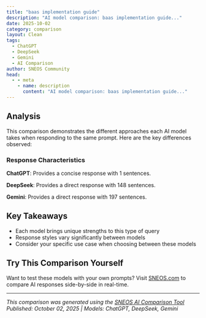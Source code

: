 ```yaml
---
title: "baas implementation guide"
description: "AI model comparison: baas implementation guide..."
date: 2025-10-02
category: comparison
layout: Clean
tags:
  - ChatGPT
  - DeepSeek
  - Gemini
  - AI Comparison
author: SNEOS Community
head:
  - - meta
    - name: description
      content: "AI model comparison: baas implementation guide..."
---
```


<ChatComparison
  title="baas implementation guide"
  prompt="baas implementation guide"
  :responses='{
    "ChatGPT": "Error calling OpenAI API.",
    "DeepSeek": "Of course. Here is a comprehensive BaaS (Backend-as-a-Service) implementation guide, structured to take you from concept to production.\n\nThis guide is divided into five key phases:\n\n1.  **Foundation \u0026 Planning:** What to do before you write a code.\n2.  **Provider Selection:** Choosing the right BaaS for your project.\n3.  **Core Implementation:** The key steps to integrate the BaaS.\n4.  **Security \u0026 Authentication:** The most critical implementation detail.\n5.  **Going to Production \u0026 Best Practices.**\n\n---\n\n### Phase 1: Foundation \u0026 Planning\n\nBefore selecting a BaaS or writing any code, you must define your project\u0027s requirements.\n\n#### 1.1. Define Your Core Needs\n*   **Data Model:** What are your main data objects? (e.g., \u0060User\u0060, \u0060Post\u0060, \u0060Product\u0060, \u0060Order\u0060). Sketch a simple schema.\n*   **User Management:** Do you need email/password, social logins (Google, Apple, Facebook), or both?\n*   **APIs \u0026 Features:**\n    *   **Database:** Simple CRUD vs. complex queries?\n    *   **File Storage:** Do you need to store user-uploaded images or files?\n    *   **Serverless Functions:** Do you need to run custom backend code for specific tasks (e.g., payment processing, data validation)?\n    *   **Real-time Features:** Do you need live updates (e.g., chat, live scores)?\n    *   **Push Notifications:** Do you need to send alerts to your users?\n*   **Scalability \u0026 Performance:** What are your expected user growth and traffic patterns?\n\n#### 1.2. Choose Your Tech Stack (Frontend/Mobile)\nThe BaaS will handle the backend, so you need to choose your client.\n*   **Web:** React, Vue, Angular, Svelte, or plain JavaScript.\n*   **Mobile:** Native (Swift/Kotlin), React Native, Flutter, Xamarin.\n*   **Desktop:** Electron, etc.\n\n**Output of this phase:** A clear document outlining your app\u0027s features, data model, and non-functional requirements.\n\n---\n\n### Phase 2: BaaS Provider Selection\n\nCompare providers based on your requirements from Phase 1.\n\n#### Popular BaaS Providers:\n\n| Provider | Key Strengths | Best For |\n| :--- | :--- | :--- |\n| **Firebase (Google)** | Extensive ecosystem, real-time database, excellent analytics, ML integration. | Startups, MVPs, real-time apps (chat, collaboration), mobile apps. |\n| **Supabase** | Open-source, PostgreSQL-based, offers a true SQL experience, great DX. | Developers wanting SQL power and open-source flexibility, replacing a REST API. |\n| **AWS Amplify** | Tight integration with AWS, powerful for complex enterprise needs. | Teams already in the AWS ecosystem, apps requiring deep AWS services. |\n| **MongoDB Realm** | Native sync with MongoDB Atlas, flexible data model. | Apps already using or planning to use MongoDB. |\n| **Back4App / Parse** | Open-source (Parse), good balance of features and ease of use. | Developers familiar with the original Parse platform. |\n\n#### Selection Criteria:\n*   **Pricing Model:** Pay-as-you-go vs. fixed tiers. Watch for egress/data transfer costs.\n*   **Vendor Lock-in:** How easy is it to migrate away? (Supabase is generally better here).\n*   **Community \u0026 Support:** Size of community, quality of documentation, and support responsiveness.\n*   **Developer Experience (DX):** Quality of SDKs, CLI tools, and local development workflow.\n\n---\n\n### Phase 3: Core Implementation\n\nThis is the hands-on coding phase. We\u0027ll use **Firebase** and **Supabase** for examples as they represent two common paradigms.\n\n#### 3.1. Project Setup \u0026 Initialization\n1.  Create an account and a new project in your BaaS provider\u0027s console.\n2.  Install the necessary SDKs in your client project.\n3.  Securely configure your API keys/secrets (often using environment variables).\n\n**Example (Firebase - Web):**\n\u0060\u0060\u0060bash\nnpm install firebase\n\u0060\u0060\u0060\n\n\u0060\u0060\u0060javascript\n// firebase.js (or similar)\nimport { initializeApp } from \u0027firebase/app\u0027;\nimport { getAuth } from \u0027firebase/auth\u0027;\nimport { getFirestore } from \u0027firebase/firestore\u0027;\n\nconst firebaseConfig = {\n  apiKey: import.meta.env.VITE_FIREBASE_API_KEY,\n  // ... other config values from your Firebase console\n};\n\nconst app = initializeApp(firebaseConfig);\nexport const auth = getAuth(app);\nexport const db = getFirestore(app);\n\u0060\u0060\u0060\n\n**Example (Supabase - Web):**\n\u0060\u0060\u0060bash\nnpm install @supabase/supabase-js\n\u0060\u0060\u0060\n\n\u0060\u0060\u0060javascript\n// supabaseClient.js\nimport { createClient } from \u0027@supabase/supabase-js\u0027;\n\nconst supabaseUrl = import.meta.env.VITE_SUPABASE_URL;\nconst supabaseAnonKey = import.meta.env.VITE_SUPABASE_ANON_KEY;\n\nexport const supabase = createClient(supabaseUrl, supabaseAnonKey);\n\u0060\u0060\u0060\n\n#### 3.2. Implement Authentication\nThis is the gateway to your app.\n\n**Example (Firebase - Email/Password Signup):**\n\u0060\u0060\u0060javascript\nimport { createUserWithEmailAndPassword } from \u0022firebase/auth\u0022;\nimport { auth } from \u0027./firebase\u0027;\n\nconst signUp = async (email, password) =\u003E {\n  try {\n    const userCredential = await createUserWithEmailAndPassword(auth, email, password);\n    const user = userCredential.user;\n    console.log(\u0022User created:\u0022, user);\n  } catch (error) {\n    console.error(\u0022Error signing up:\u0022, error.message);\n  }\n};\n\u0060\u0060\u0060\n\n**Example (Supabase - Email/Password Signup):**\n\u0060\u0060\u0060javascript\nimport { supabase } from \u0027./supabaseClient\u0027;\n\nconst signUp = async (email, password) =\u003E {\n  const { data, error } = await supabase.auth.signUp({\n    email: email,\n    password: password,\n  });\n  if (error) console.error(\u0022Error signing up:\u0022, error.message);\n  else console.log(\u0022User:\u0022, data.user);\n};\n\u0060\u0060\u0060\n\n#### 3.3. Interact with the Database\n**Example (Firebase/Firestore - Create a Post):**\n\u0060\u0060\u0060javascript\nimport { db } from \u0027./firebase\u0027;\nimport { collection, addDoc, serverTimestamp } from \u0022firebase/firestore\u0022;\n\nconst createPost = async (postContent, userId) =\u003E {\n  try {\n    const docRef = await addDoc(collection(db, \u0022posts\u0022), {\n      content: postContent,\n      userId: userId,\n      createdAt: serverTimestamp() // Use server timestamp for consistency\n    });\n    console.log(\u0022Post written with ID: \u0022, docRef.id);\n  } catch (e) {\n    console.error(\u0022Error adding post: \u0022, e);\n  }\n};\n\u0060\u0060\u0060\n\n**Example (Supabase/PostgreSQL - Create a Post):**\n\u0060\u0060\u0060javascript\nconst createPost = async (postContent, userId) =\u003E {\n  const { data, error } = await supabase\n    .from(\u0027posts\u0027)\n    .insert([\n      { content: postContent, user_id: userId }\n    ])\n    .select(); // .select() returns the created row\n\n  if (error) console.error(\u0022Error adding post:\u0022, error);\n  else console.log(\u0022Post created:\u0022, data);\n};\n\u0060\u0060\u0060\n\n---\n\n### Phase 4: Security \u0026 Authentication - The Non-Negotiable Phase\n\nA BaaS is only as secure as you configure it. **Never trust the client alone.**\n\n#### 4.1. Implement Row-Level Security (RLS) / Security Rules\nThis is the primary way to secure your data.\n\n*   **In Supabase:** You must enable RLS on every table and define policies using SQL.\n    \u0060\u0060\u0060sql\n    -- Example: Users can only update their own posts\n    CREATE POLICY \u0022Users can update own posts\u0022 ON posts\n    FOR UPDATE USING ( auth.uid() = user_id );\n    \u0060\u0060\u0060\n\n*   **In Firebase:** You define security rules in a specific language.\n    \u0060\u0060\u0060javascript\n    // Firestore Rules Example: Users can only read/write their own posts\n    rules_version = \u00272\u0027;\n    service cloud.firestore {\n      match /databases/{database}/documents {\n        match /posts/{postId} {\n          allow read, write: if request.auth != null \u0026\u0026 request.auth.uid == resource.data.userId;\n        }\n      }\n    }\n    \u0060\u0060\u0060\n\n#### 4.2. Use Environment Variables\n**Never hardcode API keys or secrets in your frontend code.** Use environment variables (e.g., \u0060.env\u0060 files) which are not committed to source control.\n\n---\n\n### Phase 5: Going to Production \u0026 Best Practices\n\n#### 5.1. Testing\n*   **Test on Real Devices:** BaaS interactions can behave differently on simulators vs. real devices.\n*   **Test Security Rules/RLS:** Create test users and verify they can only access what they\u0027re supposed to.\n*   **Load Testing:** Use tools to simulate traffic and ensure your BaaS configuration scales as expected.\n\n#### 5.2. Monitoring \u0026 Analytics\n*   Use the BaaS\u0027s built-in monitoring tools (e.g., Firebase Performance Monitoring, Supabase Logs).\n*   Set up logging for serverless functions.\n*   Monitor your usage against your pricing plan\u0027s quotas.\n\n#### 5.3. Optimization\n*   **Database Indexing:** Create indexes on fields you frequently query to speed up reads.\n*   **Query Efficiency:** Only fetch the data you need. Avoid \u0060SELECT *\u0060 (in SQL) or fetching entire large documents.\n*   **Caching",
    "Gemini": "Okay, let\u0027s outline a comprehensive BaaS (Backend as a Service) implementation guide. This will cover various aspects, from planning and selecting a provider to integrating it into your application.\n\n**I. Planning and Preparation**\n\n1.  **Define Your Requirements:**\n    *   **Authentication \u0026 Authorization:**\n        *   What authentication methods do you need (email/password, social login, multi-factor authentication)?\n        *   What roles and permissions do you need to manage user access?\n        *   How will you handle user registration, password reset, and account management?\n    *   **Data Storage:**\n        *   What types of data will you be storing (user profiles, application data, files, etc.)?\n        *   What\u0027s the expected volume of data?\n        *   What are your data access patterns (frequent reads/writes, complex queries)?\n        *   Do you need real-time data updates?\n        *   What are your data security and compliance requirements (e.g., GDPR, HIPAA)?\n    *   **Serverless Functions (Cloud Functions/Lambdas):**\n        *   Do you need to execute custom code in response to events (e.g., sending welcome emails, processing payments)?\n        *   What programming languages are supported?\n        *   What are the execution time limits?\n    *   **Real-time Database:**\n        *   Do you need features like presence tracking, chat, or collaborative document editing?\n    *   **Push Notifications:**\n        *   Do you need to send notifications to users on mobile devices or web browsers?\n        *   Which platforms do you need to support (iOS, Android, web)?\n    *   **APIs:**\n        *   Do you need to expose APIs for external integrations?\n        *   Do you need API rate limiting and authentication?\n    *   **Pricing:**\n        *   What is your budget?  BaaS providers offer various pricing models (free tiers, pay-as-you-go, subscription-based). Understand how your usage will impact costs.\n    *   **Scalability:**\n        *   How much traffic do you anticipate?  Ensure the BaaS can handle your growth.\n    *   **Security:**\n        *   What security features does the BaaS offer (e.g., encryption, access control, vulnerability scanning)?\n    *   **Compliance:**\n        *   Does the BaaS comply with relevant regulations (e.g., GDPR, HIPAA)?\n    *   **Integrations:**\n        *   Does the BaaS integrate with other services you use (e.g., payment gateways, analytics platforms)?\n    *   **Support \u0026 Documentation:**\n        *   How good is the provider\u0027s documentation and support?\n\n2.  **Choose a BaaS Provider:**\n    *   **Popular BaaS Providers:**\n        *   **Firebase (Google):** Well-suited for mobile and web apps, real-time databases, authentication, hosting, and serverless functions. Strong community and documentation.\n        *   **AWS Amplify (Amazon):**  Integrated with the broader AWS ecosystem. Offers authentication, data storage, serverless functions, and a UI component library. Good for projects already using AWS.\n        *   **Supabase:** Open-source alternative to Firebase, built on PostgreSQL.  Offers authentication, data storage, real-time subscriptions, and edge functions.  Provides more control over the database.\n        *   **Parse:** Open-source BaaS that you can self-host or use a hosted solution. Offers data storage, authentication, and push notifications.\n        *   **Back4App:**  Based on the Parse open-source framework.  Offers hosting, data storage, authentication, and other features.\n        *   **Azure Mobile Apps (Microsoft):** Part of the Azure ecosystem. Offers authentication, data storage, push notifications, and offline data sync.\n    *   **Factors to Consider When Choosing:**\n        *   **Features:** Does the provider offer all the features you need?\n        *   **Pricing:** Is the pricing model affordable and scalable for your needs?\n        *   **Ease of Use:** How easy is it to learn and use the provider\u0027s SDKs and APIs?\n        *   **Scalability:** Can the provider handle your expected traffic and data volume?\n        *   **Security:** Does the provider offer robust security features?\n        *   **Community Support:** Is there a strong community and good documentation?\n        *   **Vendor Lock-in:**  Consider how easy it would be to migrate to another provider if necessary.  Supabase, being open-source, offers more flexibility in this regard.\n\n3.  **Design Your Data Model:**\n    *   Plan your data schema. How will your data be structured in the BaaS database? Consider relationships between data objects.\n    *   Document your schema to ensure consistency.\n\n**II. Implementation**\n\n1.  **Set Up Your BaaS Project:**\n    *   Create an account with your chosen BaaS provider.\n    *   Create a new project or app within the BaaS platform.\n    *   Obtain the necessary API keys, credentials, and configuration settings for your project.\n\n2.  **Install the BaaS SDK:**\n    *   Add the BaaS SDK to your application using the appropriate package manager (e.g., npm, yarn, Gradle, CocoaPods).\n\n3.  **Initialize the BaaS SDK:**\n    *   Configure the SDK with your API keys and project settings.  This usually involves calling an initialization function.\n    \u0060\u0060\u0060javascript\n    // Example (Firebase)\n    import { initializeApp } from \u0022firebase/app\u0022;\n\n    const firebaseConfig = {\n      apiKey: \u0022YOUR_API_KEY\u0022,\n      authDomain: \u0022YOUR_PROJECT_ID.firebaseapp.com\u0022,\n      projectId: \u0022YOUR_PROJECT_ID\u0022,\n      storageBucket: \u0022YOUR_PROJECT_ID.appspot.com\u0022,\n      messagingSenderId: \u0022YOUR_MESSAGING_SENDER_ID\u0022,\n      appId: \u0022YOUR_APP_ID\u0022\n    };\n\n    const app = initializeApp(firebaseConfig);\n    \u0060\u0060\u0060\n\n4.  **Implement Authentication:**\n    *   **User Registration:**  Implement the UI and logic for users to create accounts.\n    *   **Login:** Implement the UI and logic for users to sign in.\n    *   **Authentication State Management:** Track the user\u0027s authentication state (logged in or logged out) and update the UI accordingly.\n    *   **Password Reset:** Implement the password reset flow.\n    *   **Social Login (Optional):** Integrate with social login providers (e.g., Google, Facebook, Twitter).\n    \u0060\u0060\u0060javascript\n    // Example (Firebase)\n    import { getAuth, createUserWithEmailAndPassword, signInWithEmailAndPassword, signOut } from \u0022firebase/auth\u0022;\n\n    const auth = getAuth();\n\n    const register = async (email, password) =\u003E {\n      try {\n        const userCredential = await createUserWithEmailAndPassword(auth, email, password);\n        const user = userCredential.user;\n        console.log(\u0022User registered:\u0022, user);\n      } catch (error) {\n        console.error(\u0022Error registering user:\u0022, error);\n      }\n    };\n\n    const login = async (email, password) =\u003E {\n      try {\n        const userCredential = await signInWithEmailAndPassword(auth, email, password);\n        const user = userCredential.user;\n        console.log(\u0022User logged in:\u0022, user);\n      } catch (error) {\n        console.error(\u0022Error logging in user:\u0022, error);\n      }\n    };\n\n    const logout = async () =\u003E {\n      try {\n        await signOut(auth);\n        console.log(\u0022User logged out\u0022);\n      } catch (error) {\n        console.error(\u0022Error logging out user:\u0022, error);\n      }\n    };\n    \u0060\u0060\u0060\n\n5.  **Implement Data Storage:**\n    *   **Define Data Models:** Create data models that map to your data schema in the BaaS database.\n    *   **Read Data:** Implement logic to retrieve data from the database.\n    *   **Write Data:** Implement logic to create, update, and delete data.\n    *   **Queries:** Use the BaaS\u0027s query language to filter and sort data.\n    *   **Real-time Updates (Optional):** If your BaaS supports real-time updates, subscribe to data changes and update your UI accordingly.\n\n    \u0060\u0060\u0060javascript\n    // Example (Firebase)\n    import { getFirestore, collection, addDoc, getDocs, doc, updateDoc, deleteDoc } from \u0022firebase/firestore\u0022;\n\n    const db = getFirestore(app);\n\n    const addData = async (collectionName, data) =\u003E {\n      try {\n        const docRef = await addDoc(collection(db, collectionName), data);\n        console.log(\u0022Document written with ID: \u0022, docRef.id);\n      } catch (e) {\n        console.error(\u0022Error adding document: \u0022, e);\n      }\n    };\n\n    const getData = async (collectionName) =\u003E {\n      const querySnapshot = await getDocs(collection(db, collectionName));\n      return querySnapshot.docs.map(doc =\u003E ({ id: doc.id, ...doc.data() }));\n    };\n\n    const updateData = async (collectionName, docId, data) =\u003E {\n      const docRef = doc(db, collectionName, docId);\n      await updateDoc(docRef, data);\n      console.log(\u0022Document updated\u0022);\n    };\n\n    const deleteData = async (collectionName, docId) =\u003E {\n      const docRef = doc(db, collectionName, docId);\n      await deleteDoc(docRef);\n      console.log(\u0022Document deleted\u0022);\n    };\n    \u0060\u0060\u0060\n\n6.  **Implement Serverless Functions (Optional):**\n    *   **Create Functions:** Write serverless functions to handle background tasks, API endpoints, or event-driven logic.\n    *   **Deploy Functions:** Deploy your functions to the BaaS platform.\n    *   **Trigger Functions:** Configure triggers to execute your functions based on events (e.g., user registration, data changes).\n\n7.  **Implement Push Notifications (Optional):**\n    *   **Register for Notifications:**  Implement logic for users to register their devices for push notifications.\n    *   **Send Notifications:** Use the BaaS\u0027s API to send notifications to specific users or groups of users.\n\n8.  **Implement API Endpoints (Optional):**\n    *   **Define API Endpoints:** Design your API endpoints.\n    *   **Implement API Logic:**  Use serverless functions or other mechanisms to handle API requests.\n    *   **Secure API Endpoints:**  Implement authentication and authorization to protect your APIs.\n\n9.  **Testing:**\n    *   **Unit Tests:** Write unit tests to verify the functionality of your code.\n    *   **Integration Tests:**  Test the integration between your application and the BaaS.\n    *   **End-to-End Tests:** Test the entire application flow.\n\n10. **Deployment:**\n    *   Deploy your application to your chosen hosting platform.\n\n**III. Post-Implementation**\n\n1.  **Monitoring:**\n    *   Monitor your application\u0027s performance and usage.\n    *   Monitor the BaaS\u0027s performance and identify any issues.\n2.  **Security Audits:**\n    *   Regularly review your application\u0027s security.\n    *   Stay up-to-date with the BaaS provider\u0027s security updates.\n3.  **Maintenance:**\n    *   Keep your BaaS SDK up-to-date.\n    *   Address any bugs or performance issues.\n4.  **Scaling:**\n    *   As your application grows, monitor your usage and scale your BaaS resources as needed.\n5.  **Cost Optimization:**\n    *   Analyze your BaaS usage and identify opportunities to optimize costs.\n\n**IV. Example Scenarios and BaaS Features**\n\nLet\u0027s consider some common use cases and how BaaS features address them:\n\n*   **E-commerce App:**\n    *   **Authentication:** User accounts, social login, password reset.\n    *   **Data Storage:** Product catalog, user orders, shopping carts.\n    *   **Serverless Functions:** Processing payments, sending order confirmations, generating reports.\n    *   **Push Notifications:** Order updates, promotional offers.\n*   **Social Networking App:**\n    *   **Authentication:** User accounts, social login.\n    *   **Data Storage:** User profiles, posts, comments, friendships.\n    *   **Real-time Database:** Chat, activity feeds.\n    *   **Push Notifications:** New posts, friend requests, messages.\n*   **To-Do List App:**\n    *   **Authentication:** User accounts.\n    *   **Data Storage:** User tasks, lists.\n    *   **Real-time Database (Optional):** Collaborative task lists.\n\n**V. Security Considerations**\n\n*   **Authentication:**\n    *   Use strong passwords.\n    *   Implement multi-factor authentication (MFA).\n    *   Use a secure authentication protocol (e.g., OAuth 2.0, OpenID Connect).\n*   **Authorization:**\n    *   Enforce least privilege (grant users only the permissions they need).\n    *   Use role-based access control (RBAC).\n*   **Data Encryption:**\n    *   Encrypt sensitive data at rest and in transit.\n    *   Use HTTPS for all communication.\n*   **Data Validation:**\n    *   Validate all user input to prevent injection attacks.\n    *   Sanitize data before displaying it to users.\n*   **Regular Security Audits:**\n    *   Conduct regular security audits to identify vulnerabilities.\n    *   Stay up-to-date with security best practices.\n\n**VI. Best Practices**\n\n*   **Use the BaaS SDK:** Avoid making direct API calls to the BaaS. The SDK provides a higher-level abstraction and handles many common tasks.\n*   **Handle Errors Gracefully:** Implement proper error handling to provide a good user experience.\n*   **Optimize Data Queries:**  Avoid fetching unnecessary data. Use queries to filter and sort data efficiently.\n*   **Use Caching:**  Cache frequently accessed data to improve performance.\n*   **Follow the BaaS Provider\u0027s Documentation:**  The documentation is your best resource for learning how to use the BaaS.\n*   **Keep Your Code Clean and Organized:**  Follow coding best practices to make your code easier to maintain.\n\n**VII. Migration Strategy (If Moving From Existing Backend)**\n\n*   **Plan the Migration:**  Carefully plan the migration process, including data mapping, code changes, and testing.\n*   **Migrate Data Incrementally:**  Migrate data in small batches to minimize downtime.\n*   **Test Thoroughly:**  Test the migrated application thoroughly to ensure that everything is working correctly.\n*   **Rollback Plan:** Have a rollback plan in case the migration fails.\n\n**VIII. Conclusion**\n\nImplementing a BaaS can significantly accelerate your development process and reduce the operational overhead of managing your own backend.  By carefully planning your requirements, choosing the right provider, and following these guidelines, you can build scalable, secure, and maintainable applications. Remember to always prioritize security and stay up-to-date with the latest best practices. Good luck!\n"
  }'
  published-date="08:19"
/>

## Analysis

This comparison demonstrates the different approaches each AI model takes when responding to the same prompt. Here are the key differences observed:

### Response Characteristics

**ChatGPT**: Provides a concise response with 1 sentences. 

**DeepSeek**: Provides a direct response with 148 sentences. 

**Gemini**: Provides a direct response with 197 sentences. 

## Key Takeaways

- Each model brings unique strengths to this type of query
- Response styles vary significantly between models
- Consider your specific use case when choosing between these models

## Try This Comparison Yourself

Want to test these models with your own prompts? Visit [SNEOS.com](https://sneos.com) to compare AI responses side-by-side in real-time.

---

*This comparison was generated using the [SNEOS AI Comparison Tool](https://sneos.com)*
*Published: October 02, 2025 | Models: ChatGPT, DeepSeek, Gemini*

